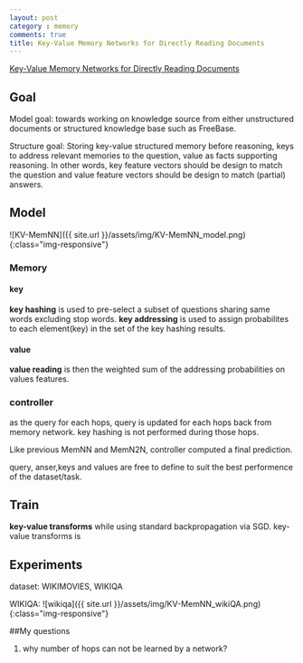 ```yaml
---
layout: post
category : memory
comments: true
title: Key-Value Memory Networks for Directly Reading Documents
---
```


[Key-Value Memory Networks for Directly Reading Documents](https://pdfs.semanticscholar.org/1b29/786b7e43dda1a4d6ee93f520a2960b1e3126.pdf?_ga=1.3491568.1904056589.1479429331)

## Goal

Model goal:
towards working on knowledge source from either unstructured documents or structured knowledge base such as FreeBase.

Structure goal:
Storing key-value structured memory before reasoning, keys to address relevant memories to the question, value as facts supporting reasoning. In other words, key feature vectors should be design to match the question and value feature vectors should be design to match (partial) answers. 

## Model

![KV-MemNN]({{ site.url }}/assets/img/KV-MemNN_model.png){:class="img-responsive"}

### Memory

#### key

**key hashing** is used to pre-select a subset of questions sharing same words excluding stop words. **key addressing** is used to assign probabilites to each element(key) in the set of the key hashing results.

#### value

**value reading** is then the weighted sum of the addressing probabilities on values features.

### controller 

as the query for each hops, query is updated for each hops back from memory network. key hashing is not performed during those hops. 

Like previous MemNN and MemN2N, controller computed a final prediction. 

query, anser,keys and values are free to define to suit the best performence of the dataset/task.

## Train

**key-value transforms** while using standard backpropagation via SGD.
key-value transforms is

## Experiments

dataset: WIKIMOVIES, WIKIQA

WIKIQA:
![wikiqa]({{ site.url }}/assets/img/KV-MemNN_wikiQA.png){:class="img-responsive"}

##My questions

1.  why number of hops can not be learned by a network? 
